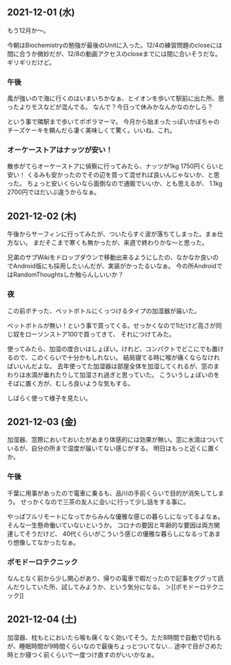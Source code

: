 ## 2021-12-01 (水)

もう12月か〜。

今朝はBiochemistryの勉強が最後のUnitに入った。12/4の練習問題のcloseには間に合うか微妙だが、12/8の動画アクセスのcloseまでには間に合いそうだな。ギリギリだけど。

### 午後

風が強いので海に行くのはいまいちかなぁ、とイオンを歩いて駅前に出た所、思ったよりモスなどが混んでる。
なんで？今日って休みかなんかなのかしら？

という事で隣駅まで歩いてポポラマーマ。
今月から始まったっぽいかぼちゃのチーズケーキを頼んだら凄く美味しくて驚く。いいね、これ。

### オーケーストアはナッツが安い！

散歩がてらオーケーストアに偵察に行ってみたら、ナッツが1kg 1750円くらいと安い！
くるみも安かったのでその辺を買って混ぜれば良いんじゃないか、と思った。
ちょっと安いくらいなら面倒なので通販でいいか、とも思えるが、
1.1kg 2700円ではだいぶ違うからなぁ。

## 2021-12-02 (木)

午後からサーフィンに行ってみたが、ついたらすぐ波が落ちてしまった。まぁ仕方ない。
まだそこまで寒くも無かったが、来週で終わりかな〜と思った。

兄弟のサブWikiをドロップダウンで移動出来るようにしたの、なかなか良いのでAndroid版にも採用したいんだが、実装がかったるいなぁ。
今の所AndroidではRandomThoughtsしか触らんしいいか？

### 夜

この前ポチった、ペットボトルにくっつけるタイプの加湿器が届いた。

ペットボトルが無い！という事で買ってくる。せっかくなので1lだけど高さが同じ奴をローソンストア100で買ってきて、
それにつけてみた。

使ってみたら、加湿の度合いはしょぼい。けれど、コンパクトでどこにでも置けるので、このくらいで十分かもしれない。
結局寝てる時に喉が痛くならなければいいんだよな。
去年使ってた加湿器は部屋全体を加湿してくれるが、窓のまわりは水滴が垂れたりして加湿され過ぎと思っていた。
こういうしょぼいのをそばに置く方が、むしろ良いような気もする。

しばらく使って様子を見たい。

## 2021-12-03 (金)

加湿器、窓際においておいたがあまり体感的には効果が無い。窓に水滴はついているが、自分の所まで湿度が届いてない感じがする。
明日はもっと近くに置くか。

### 午後

千葉に用事があったので電車に乗るも、品川の手前くらいで目的が消失してしまう。
せっかくなので三茶の友人に会いに行って少し話をする事に。

やっぱフルリモートになってからみんな優雅な感じの暮らしになってるよなぁ。
そんな一生懸命働いていないというか。
コロナの要因と年齢的な要因は両方関連してそうだけど、
40代くらいがこういう感じの優雅な暮らしになるってあまり想像してなかったなぁ。

### ポモドーロテクニック

なんとなく前から少し関心があり、帰りの電車で暇だったので記事をググって読んだりしていた所、試してみようか、という気分になる。
＞[[ポモドーロテクニック]]

## 2021-12-04 (土)

加湿器、枕もとにおいたら喉も痛くなく効いてそう。ただ8時間で自動で切れるが、睡眠時間が9時間くらいなので最後ちょっとついてない…
途中で目がさめた時とか寝つく前くらいで一度つけ直すのがいいかなぁ。
